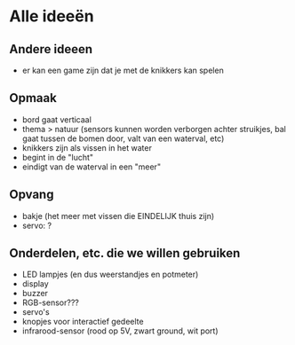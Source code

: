 # Alle ideeën

## Andere ideeen
* er kan een game zijn dat je met de knikkers kan spelen

## Opmaak
* bord gaat verticaal
* thema > natuur (sensors kunnen worden verborgen achter struikjes, bal gaat tussen de bomen door, valt van een waterval, etc)
* knikkers zijn als vissen in het water
* begint in de "lucht"
* eindigt van de waterval in een "meer" 

## Opvang 
* bakje (het meer met vissen die EINDELIJK thuis zijn)
* servo: ?


## Onderdelen, etc. die we willen gebruiken
* LED lampjes (en dus weerstandjes en potmeter)
* display
* buzzer
* RGB-sensor???
* servo's
* knopjes voor interactief gedeelte
* infrarood-sensor (rood op 5V, zwart ground, wit port)

##
